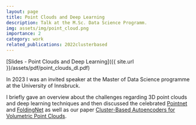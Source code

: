 ```yaml
---
layout: page
title: Point Clouds and Deep Learning
description: Talk at the M.Sc. Data Science Programm.
img: assets/img/point_cloud.png
importance: 2
category: work
related_publications: 2022clusterbased
---
```


[Slides - Point Clouds and Deep Learning]({{ site.url }}/assets/pdf/point_clouds_dl.pdf)

In 2023 I was an invited speaker at the Master of Data Science programme at the University of Innsbruck.

I briefly gave an overview about the challenges regarding 3D point clouds and deep learning techniques and then discussed the celebrated [Pointnet](https://arxiv.org/abs/1612.00593) and [FoldingNet](https://arxiv.org/abs/1712.07262) as well as our paper [Cluster-Based Autoencoders for Volumetric Point Clouds](https://arxiv.org/abs/2211.01009).

